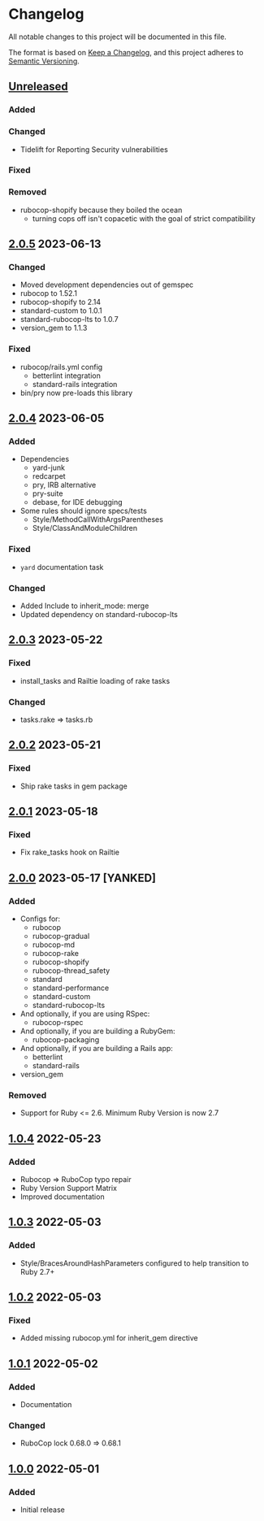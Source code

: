 # Changelog
All notable changes to this project will be documented in this file.

The format is based on [Keep a Changelog](https://keepachangelog.com/en/1.0.0/),
and this project adheres to [Semantic Versioning](https://semver.org/spec/v2.0.0.html).

## [Unreleased]
### Added
### Changed
- Tidelift for Reporting Security vulnerabilities
### Fixed
### Removed
- rubocop-shopify because they boiled the ocean
  - turning cops off isn't copacetic with the goal of strict compatibility

## [2.0.5] 2023-06-13
### Changed
- Moved development dependencies out of gemspec
- rubocop to 1.52.1
- rubocop-shopify to 2.14
- standard-custom to 1.0.1
- standard-rubocop-lts to 1.0.7
- version_gem to 1.1.3
### Fixed
- rubocop/rails.yml config
  - betterlint integration
  - standard-rails integration
- bin/pry now pre-loads this library

## [2.0.4] 2023-06-05
### Added
- Dependencies
  - yard-junk
  - redcarpet
  - pry, IRB alternative
  - pry-suite
  - debase,  for IDE debugging
- Some rules should ignore specs/tests
  - Style/MethodCallWithArgsParentheses
  - Style/ClassAndModuleChildren
### Fixed
- `yard` documentation task
### Changed
- Added Include to inherit_mode: merge
- Updated dependency on standard-rubocop-lts

## [2.0.3] 2023-05-22
### Fixed
- install_tasks and Railtie loading of rake tasks
### Changed
- tasks.rake => tasks.rb

## [2.0.2] 2023-05-21
### Fixed
- Ship rake tasks in gem package

## [2.0.1] 2023-05-18
### Fixed
- Fix rake_tasks hook on Railtie

## [2.0.0] 2023-05-17 [YANKED]
### Added
- Configs for:
  - rubocop
  - rubocop-gradual
  - rubocop-md
  - rubocop-rake
  - rubocop-shopify
  - rubocop-thread_safety
  - standard
  - standard-performance
  - standard-custom
  - standard-rubocop-lts
- And optionally, if you are using RSpec:
  - rubocop-rspec
- And optionally, if you are building a RubyGem:
  - rubocop-packaging
- And optionally, if you are building a Rails app:
  - betterlint
  - standard-rails
- version_gem
### Removed
- Support for Ruby <= 2.6. Minimum Ruby Version is now 2.7

## [1.0.4] 2022-05-23
### Added
- Rubocop => RuboCop typo repair
- Ruby Version Support Matrix
- Improved documentation

## [1.0.3] 2022-05-03
### Added
- Style/BracesAroundHashParameters configured to help transition to Ruby 2.7+

## [1.0.2] 2022-05-03
### Fixed
- Added missing rubocop.yml for inherit_gem directive

## [1.0.1] 2022-05-02
### Added
- Documentation

### Changed
- RuboCop lock 0.68.0 => 0.68.1

## [1.0.0] 2022-05-01
### Added
- Initial release

[Unreleased]: https://github.com/rubocop-lts/rubocop-ruby2_2/compare/v2.0.5...HEAD
[2.0.5]: https://github.com/rubocop-lts/rubocop-ruby2_2/compare/v2.0.4...v2.0.5
[2.0.4]: https://github.com/rubocop-lts/rubocop-ruby2_2/compare/v2.0.3...v2.0.4
[2.0.3]: https://github.com/rubocop-lts/rubocop-ruby2_2/compare/v2.0.2...v2.0.3
[2.0.2]: https://github.com/rubocop-lts/rubocop-ruby2_2/compare/v2.0.1...v2.0.2
[2.0.1]: https://github.com/rubocop-lts/rubocop-ruby2_2/compare/v2.0.0...v2.0.1
[2.0.0]: https://github.com/rubocop-lts/rubocop-ruby2_2/compare/v1.0.4...v2.0.0
[1.0.4]: https://github.com/rubocop-lts/rubocop-ruby2_2/compare/v1.0.3...v1.0.4
[1.0.3]: https://github.com/rubocop-lts/rubocop-ruby2_2/compare/v1.0.2...v1.0.3
[1.0.2]: https://github.com/rubocop-lts/rubocop-ruby2_2/compare/v1.0.1...v1.0.2
[1.0.1]: https://github.com/rubocop-lts/rubocop-ruby2_2/compare/v1.0.0...v1.0.1
[1.0.0]: https://github.com/rubocop-lts/rubocop-ruby2_2/compare/b86f10e2f7a0ad4081b07782b3b924ef67acdeab...v1.0.0
